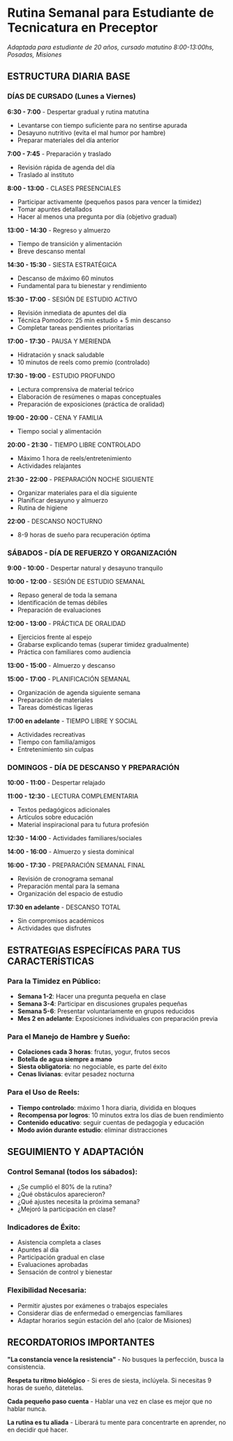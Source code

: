 # Rutina Semanal para Estudiante de Tecnicatura en Preceptor
*Adaptada para estudiante de 20 años, cursado matutino 8:00-13:00hs, Posadas, Misiones*

## ESTRUCTURA DIARIA BASE

### DÍAS DE CURSADO (Lunes a Viernes)

**6:30 - 7:00** - Despertar gradual y rutina matutina
- Levantarse con tiempo suficiente para no sentirse apurada
- Desayuno nutritivo (evita el mal humor por hambre)
- Preparar materiales del día anterior

**7:00 - 7:45** - Preparación y traslado
- Revisión rápida de agenda del día
- Traslado al instituto

**8:00 - 13:00** - CLASES PRESENCIALES
- Participar activamente (pequeños pasos para vencer la timidez)
- Tomar apuntes detallados
- Hacer al menos una pregunta por día (objetivo gradual)

**13:00 - 14:30** - Regreso y almuerzo
- Tiempo de transición y alimentación
- Breve descanso mental

**14:30 - 15:30** - SIESTA ESTRATÉGICA
- Descanso de máximo 60 minutos
- Fundamental para tu bienestar y rendimiento

**15:30 - 17:00** - SESIÓN DE ESTUDIO ACTIVO
- Revisión inmediata de apuntes del día
- Técnica Pomodoro: 25 min estudio + 5 min descanso
- Completar tareas pendientes prioritarias

**17:00 - 17:30** - PAUSA Y MERIENDA
- Hidratación y snack saludable
- 10 minutos de reels como premio (controlado)

**17:30 - 19:00** - ESTUDIO PROFUNDO
- Lectura comprensiva de material teórico
- Elaboración de resúmenes o mapas conceptuales
- Preparación de exposiciones (práctica de oralidad)

**19:00 - 20:00** - CENA Y FAMILIA
- Tiempo social y alimentación

**20:00 - 21:30** - TIEMPO LIBRE CONTROLADO
- Máximo 1 hora de reels/entretenimiento
- Actividades relajantes

**21:30 - 22:00** - PREPARACIÓN NOCHE SIGUIENTE
- Organizar materiales para el día siguiente
- Planificar desayuno y almuerzo
- Rutina de higiene

**22:00** - DESCANSO NOCTURNO
- 8-9 horas de sueño para recuperación óptima

### SÁBADOS - DÍA DE REFUERZO Y ORGANIZACIÓN

**9:00 - 10:00** - Despertar natural y desayuno tranquilo

**10:00 - 12:00** - SESIÓN DE ESTUDIO SEMANAL
- Repaso general de toda la semana
- Identificación de temas débiles
- Preparación de evaluaciones

**12:00 - 13:00** - PRÁCTICA DE ORALIDAD
- Ejercicios frente al espejo
- Grabarse explicando temas (superar timidez gradualmente)
- Práctica con familiares como audiencia

**13:00 - 15:00** - Almuerzo y descanso

**15:00 - 17:00** - PLANIFICACIÓN SEMANAL
- Organización de agenda siguiente semana
- Preparación de materiales
- Tareas domésticas ligeras

**17:00 en adelante** - TIEMPO LIBRE Y SOCIAL
- Actividades recreativas
- Tiempo con familia/amigos
- Entretenimiento sin culpas

### DOMINGOS - DÍA DE DESCANSO Y PREPARACIÓN

**10:00 - 11:00** - Despertar relajado

**11:00 - 12:30** - LECTURA COMPLEMENTARIA
- Textos pedagógicos adicionales
- Artículos sobre educación
- Material inspiracional para tu futura profesión

**12:30 - 14:00** - Actividades familiares/sociales

**14:00 - 16:00** - Almuerzo y siesta dominical

**16:00 - 17:30** - PREPARACIÓN SEMANAL FINAL
- Revisión de cronograma semanal
- Preparación mental para la semana
- Organización del espacio de estudio

**17:30 en adelante** - DESCANSO TOTAL
- Sin compromisos académicos
- Actividades que disfrutes

## ESTRATEGIAS ESPECÍFICAS PARA TUS CARACTERÍSTICAS

### Para la Timidez en Público:
- **Semana 1-2**: Hacer una pregunta pequeña en clase
- **Semana 3-4**: Participar en discusiones grupales pequeñas
- **Semana 5-6**: Presentar voluntariamente en grupos reducidos
- **Mes 2 en adelante**: Exposiciones individuales con preparación previa

### Para el Manejo de Hambre y Sueño:
- **Colaciones cada 3 horas**: frutas, yogur, frutos secos
- **Botella de agua siempre a mano**
- **Siesta obligatoria**: no negociable, es parte del éxito
- **Cenas livianas**: evitar pesadez nocturna

### Para el Uso de Reels:
- **Tiempo controlado**: máximo 1 hora diaria, dividida en bloques
- **Recompensa por logros**: 10 minutos extra los días de buen rendimiento
- **Contenido educativo**: seguir cuentas de pedagogía y educación
- **Modo avión durante estudio**: eliminar distracciones

## SEGUIMIENTO Y ADAPTACIÓN

### Control Semanal (todos los sábados):
- ¿Se cumplió el 80% de la rutina?
- ¿Qué obstáculos aparecieron?
- ¿Qué ajustes necesita la próxima semana?
- ¿Mejoró la participación en clase?

### Indicadores de Éxito:
- Asistencia completa a clases
- Apuntes al día
- Participación gradual en clase
- Evaluaciones aprobadas
- Sensación de control y bienestar

### Flexibilidad Necesaria:
- Permitir ajustes por exámenes o trabajos especiales
- Considerar días de enfermedad o emergencias familiares
- Adaptar horarios según estación del año (calor de Misiones)

## RECORDATORIOS IMPORTANTES

**"La constancia vence la resistencia"** - No busques la perfección, busca la consistencia.

**Respeta tu ritmo biológico** - Si eres de siesta, inclúyela. Si necesitas 9 horas de sueño, dátetelas.

**Cada pequeño paso cuenta** - Hablar una vez en clase es mejor que no hablar nunca.

**La rutina es tu aliada** - Liberará tu mente para concentrarte en aprender, no en decidir qué hacer.
